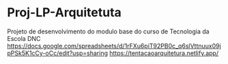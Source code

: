 # Proj-LP-Arquitetuta
Projeto de desenvolvimento do modulo base do curso de Tecnologia da Escola DNC
https://docs.google.com/spreadsheets/d/1rFXu6piT92PB0c_q6slVttnuux09jpPSk5K1cCy-oCc/edit?usp=sharing
https://tentacaoarquitetura.netlify.app/
